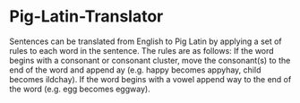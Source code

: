 Pig-Latin-Translator
====================

Sentences can be translated from English to Pig Latin by applying a set of rules to each word in the sentence. The rules are as follows:  If the word begins with a consonant or consonant cluster, move the consonant(s) to the end of the word and append ay (e.g. happy becomes appyhay, child becomes ildchay).  If the word begins with a vowel append way to the end of the word (e.g. egg becomes eggway).

